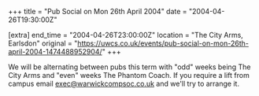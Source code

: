 +++
title = "Pub Social on Mon 26th April 2004"
date = "2004-04-26T19:30:00Z"

[extra]
end_time = "2004-04-26T23:00:00Z"
location = "The City Arms, Earlsdon"
original = "https://uwcs.co.uk/events/pub-social-on-mon-26th-april-2004-1474488952904/"
+++

We will be alternating between pubs this term with "odd" weeks being The City Arms and "even" weeks The Phantom Coach. If you require a lift from campus email exec@warwickcompsoc.co.uk and we'll try to arrange it.


